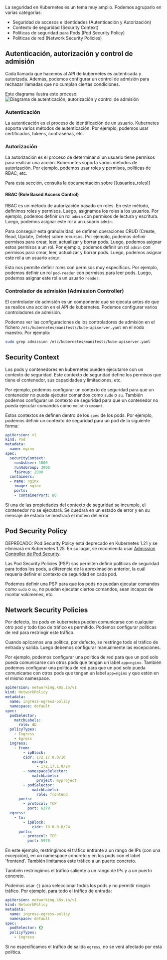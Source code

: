 
La seguridad en Kubernetes es un tema muy amplio. Podemos agruparlo en varias categorías:
* Seguridad de accesos e identidades (Autenticación y Autorización)
* Contexto de seguridad (Security Context)
* Políticas de seguridad para Pods (Pod Security Policy)
* Políticas de red (Network Security Policies)

## Autenticación, autorización y control de admisión
Cada llamada que hacemos al API de kubernetes es autenticada y autorizada. Además, podemos configurar un control de admisión para rechazar llamadas que no cumplan ciertas condiciones.

Este diagrama ilustra este proceso:
![Diagrama de autenticación, autorización y control de admisión](https://kubernetes.io/images/docs/admin/access-control-overview.svg)

### Autenticación
La autenticación es el proceso de identificación de un usuario. Kubernetes soporta varios métodos de autenticación. Por ejemplo, podemos usar certificados, tokens, contraseñas, etc.

### Autorización
La autorización es el proceso de determinar si un usuario tiene permisos para realizar una acción. Kubernetes soporta varios métodos de autorización. Por ejemplo, podemos usar roles y permisos, políticas de RBAC, etc.

Para esta sección, consulta la documentación sobre [[usuarios_roles]] 
#### RBAC (Role Based Access Control)
RBAC es un método de autorización basado en roles. En este método, definimos roles y permisos. Luego, asignamos los roles a los usuarios. Por ejemplo, podemos definir un rol `admin` con permisos de lectura y escritura. Luego, podemos asignar este rol a un usuario `admin`.

Para conseguir esta granularidad, se definen operaciones CRUD (Create, Read, Update, Delete) sobre recursos. Por ejemplo, podemos definir permisos para crear, leer, actualizar y borrar pods. Luego, podemos asignar estos permisos a un rol. Por ejemplo, podemos definir un rol `admin` con permisos para crear, leer, actualizar y borrar pods. Luego, podemos asignar este rol a un usuario `admin`.

Esto nos permite definir roles con permisos muy específicos. Por ejemplo, podemos definir un rol `pod-reader` con permisos para leer pods. Luego, podemos asignar este rol a un usuario `reader`.

### Controlador de admisión (Admission Controller)
El controlador de admisión es un componente que se ejecuta antes de que se realice una acción en el API de kubernetes. Podemos configurar varios controladores de admisión. 

Podemos ver las configuraciones de los controladores de admisión en el fichero `/etc/kubernetes/manifests/kube-apiserver.yaml` en el nodo maestro. Por ejemplo:
```bash
sudo grep admission /etc/kubernetes/manifests/kube-apiserver.yaml
```

## Security Context
Los pods y contenedores en kubernetes pueden ejecutarse con un contexto de seguridad. Este contexto de seguridad define los permisos que tiene el contenedor, sus capacidades y limitaciones, etc.

Por ejemplo, podemos configurar un contexto de seguridad para que un contenedor no pueda ejecutar comandos como `sudo` o `su`. También podemos configurar un contexto de seguridad para que un contenedor no pueda ejecutar comandos como `mount` o `umount`.

Estos contextos se definen dentro de los `spec` de los pods. Por ejemplo, podemos definir un contexto de seguridad para un pod de la siguiente forma:
```yaml
apiVersion: v1
kind: Pod
metadata:
  name: nginx
spec:
  securityContext:
	runAsUser: 1000
	runAsGroup: 3000
	fsGroup: 2000
  containers:
  - name: nginx
	image: nginx
	ports:
	- containerPort: 80
```

Si una de las propiedades del contexto de seguridad se incumple, el contenedor no se ejecutará. Se quedará en un estado de error y en su mensaje de estado se mostrará el motivo del error.


## Pod Security Policy
DEPRECADO: Pod Security Policy está deprecado en Kubernetes 1.21 y se eliminará en Kubernetes 1.25. En su lugar, se recomienda usar [Admission Controller de Pod Security](https://kubernetes.io/docs/concepts/security/pod-security-admission/).

Las Pod Security Policies (PSP) sos permiten definir políticas de seguridad para todos los pods, a diferencia de la aproximación anterior, la cuál requeria definir el contexto de seguridad en cada pod.

Podemos definir una PSP para que los pods no puedan ejecutar comandos como `sudo` o `su`, no puedan ejecutar ciertos comandos, sean incapaz de montar volúmenes, etc.

## Network Security Policies
Por defecto, los pods en kubernetes pueden comunicarse con cualquier otro pod y todo tipo de tráfico es permitido. Podemos configurar políticas de red para restringir este tráfico.

Cuando aplicamos una política, por defecto, se restringe todo el tráfico de entrada y salida. Luego debemos configurar manualmente las excepciones.

Por ejemplo, podemos configurar una política de red para que un pod solo pueda comunicarse con otros pods que tengan un label `app=nginx`. También podemos configurar una política de red para que un pod solo pueda comunicarse con otros pods que tengan un label `app=nginx` y que estén en el mismo namespace.

```yaml
apiVersion: networking.k8s.io/v1
kind: NetworkPolicy
metadata:
  name: ingress-egress-policy
  namespace: default
spec:
  podSelector:
    matchLabels:
      role: db
  policyTypes:
    - Ingress
    - Egress
  ingress:
    - from:
        - ipBlock:
        cidr: 172.17.0.0/16
            except:
              - 172.17.1.0/24
        - namespaceSelector:
            matchLabels:
              project: myproject
        - podSelector:
            matchLabels:
              role: frontend
      ports:
        - protocol: TCP
          port: 6379
  egress:
    - to:
        - ipBlock:
            cidr: 10.0.0.0/24
      ports:
        - protocol: TCP
          port: 5978
```
En este ejemplo, restringimos el tráfico entrante a un rango de IPs (con una excepción), en un namespace concreto y en los pods con el label 'frontend'. También limitamos este tráfico a un puerto concreto.

También restringimos el tráfico saliente a un rango de IPs y a un puerto concreto.

Podemos usar `{}` para seleccionar todos los pods y no permitir ningún tráfico. Por ejemplo, para todo el tráfico de entrada:
```yaml
apiVersion: networking.k8s.io/v1
kind: NetworkPolicy
metadata:
  name: ingress-egress-policy
  namespace: default
spec:
  podSelector: {}
  policyTypes:
	- Ingress
```
Si no especificamos el tráfico de salida `egress`, no se verá afectado por esta política.